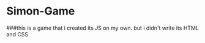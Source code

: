 # Simon-Game
###this is a game that i created its JS on my own. but i didn't write its HTML and CSS
